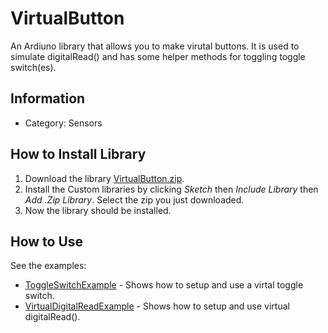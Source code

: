 # VirtualButton

An Ardiuno library that allows you to make virutal buttons. It is used to simulate digitalRead() and has some helper methods for toggling toggle switch(es).

## Information

* Category: Sensors

## How to Install Library

1. Download the library [VirtualButton.zip](/releases/latest/download/VirtualButton.zip).
2. Install the Custom libraries by clicking _Sketch_ then _Include Library_ then _Add .Zip Library_. Select the zip you just downloaded.
3.	Now the library should be installed.

## How to Use

See the examples:
* [ToggleSwitchExample](examples/ToggleSwitchExample) - Shows how to setup and use a virtal toggle switch.
* [VirtualDigitalReadExample](examples/VirtualDigitalReadExample) - Shows how to setup and use virtual digitalRead().
